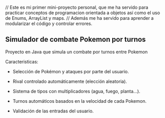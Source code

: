 // Este es mi primer mini-proyecto personal, que me ha servido para practicar conceptos de programacion orientada a objetos así como el uso de Enums, ArrayList y maps.
// Además me ha servido para aprender a modularizar el código y controlar errores.

## Simulador de combate Pokemon por turnos

Proyecto en Java que simula un combate por turnos entre Pokemon

Caracteristicas:

- Selección de Pokémon y ataques por parte del usuario.

- Rival controlado automáticamente (elección aleatoria).

- Sistema de tipos con multiplicadores (agua, fuego, planta...).

- Turnos automáticos basados en la velocidad de cada Pokemon.

- Validación de las entradas del usuario.



